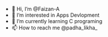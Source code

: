 - 👋 Hi, I’m @Faizan-A
- 👀 I’m interested in Apps Devlopment
- 🌱 I’m currently learning C programing
- 📫 How to reach me @padha_likha_

<!---
Faizan-A/Faizan-A is a ✨ special ✨ repository because its `README.md` (this file) appears on your GitHub profile.
You can click the Preview link to take a look at your changes.
--->
